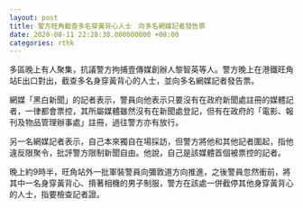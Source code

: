 ```yaml
---
layout: post
title: 警方旺角截查多名穿黃背心人士　向多名網媒記者發告票
date: 2020-08-11 22:28:38.000000000 +08:00
categories: rthk
---
```


多區晚上有人聚集，抗議警方拘捕壹傳媒創辦人黎智英等人。警方晚上在港鐵旺角站E出口對出，截查多名身穿黃背心的人士，並向多名網媒記者發告票。

網媒「黑白新聞」的記者表示，警員向他表示只要沒有在政府新聞處註冊的媒體記者，一律都會票控，其所屬媒體雖然沒有在新聞處登記，但有在政府的「電影、報刊及物品管理辦事處」註冊，過往警方亦有放行。

另一名網媒記者表示，自己本來獨自在場採訪，但警方將他和其他記者圍起，指他違反限聚令，批評警方限制新聞自由。他說，自己是該媒體首個被票控的記者。

晚上約9時半，旺角站外一批軍裝警員向彌敦道方向推進，之後警員忽然衝前，將其中一名身穿黃背心、揹著相機的男子制服，警方在該處一併截停其他身穿黃背心的人士，指要檢查記者證。
